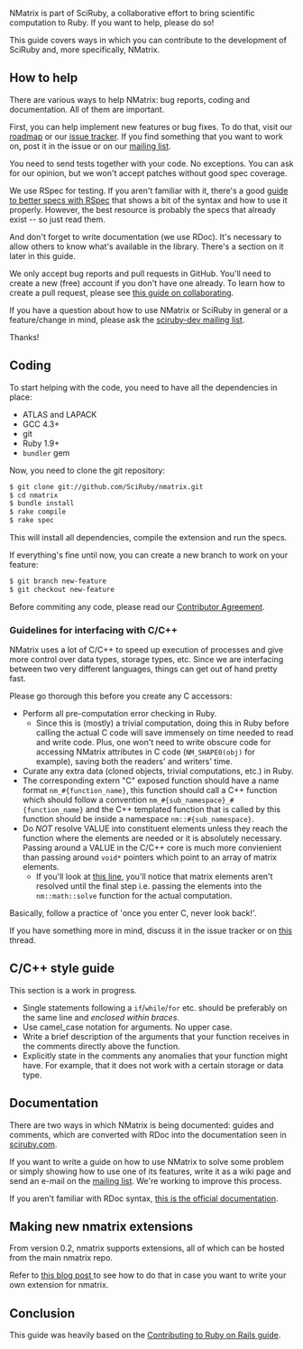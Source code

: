 NMatrix is part of SciRuby, a collaborative effort to bring scientific computation to Ruby. If you want to help, please
do so!

This guide covers ways in which you can contribute to the development of SciRuby and, more specifically, NMatrix.

## How to help

There are various ways to help NMatrix: bug reports, coding and documentation. All of them are important.

First, you can help implement new features or bug fixes. To do that, visit our
[roadmap](https://github.com/SciRuby/nmatrix/wiki/Roadmap) or our [issue tracker][2]. If you find something that you
want to work on, post it in the issue or on our [mailing list][1].

You need to send tests together with your code. No exceptions. You can ask for our opinion, but we won't accept patches
without good spec coverage.

We use RSpec for testing. If you aren't familiar with it, there's a good
[guide to better specs with RSpec](http://betterspecs.org/) that shows a bit of the syntax and how to use it properly.
However, the best resource is probably the specs that already exist -- so just read them.

And don't forget to write documentation (we use RDoc). It's necessary to allow others to know what's available in the
library. There's a section on it later in this guide.

We only accept bug reports and pull requests in GitHub. You'll need to create a new (free) account if you don't have one
already. To learn how to create a pull request, please see
[this guide on collaborating](https://help.github.com/categories/63/articles).

If you have a question about how to use NMatrix or SciRuby in general or a feature/change in mind, please ask the
[sciruby-dev mailing list][1].

Thanks!

## Coding

To start helping with the code, you need to have all the dependencies in place:

- ATLAS and LAPACK
- GCC 4.3+
- git
- Ruby 1.9+
- `bundler` gem

Now, you need to clone the git repository:

```bash
$ git clone git://github.com/SciRuby/nmatrix.git
$ cd nmatrix
$ bundle install
$ rake compile
$ rake spec
```

This will install all dependencies, compile the extension and run the specs.

If everything's fine until now, you can create a new branch to work on your feature:

```bash
$ git branch new-feature
$ git checkout new-feature
```

Before commiting any code, please read our
[Contributor Agreement](http://github.com/SciRuby/sciruby/wiki/Contributor-Agreement).

### Guidelines for interfacing with C/C++

NMatrix uses a lot of C/C++ to speed up execution of processes and give more control over data types, storage types, etc. Since we are interfacing between two very different languages, things can get out of hand pretty fast.

Please go thorough this before you create any C accessors:

* Perform all pre-computation error checking in Ruby. 
    - Since this is (mostly) a trivial computation, doing this in Ruby before calling the actual C code will save immensely on time needed to read and write code. Plus, one won't need to write obscure code for accessing NMatrix attributes in C code (`NM_SHAPE0(obj)` for example), saving both the readers' and writers' time.
* Curate any extra data (cloned objects, trivial computations, etc.) in Ruby.
* The corresponding extern "C" exposed function should have a name format `nm_#{function_name}`, this  function should call a C++ function which should follow a convention `nm_#{sub_namespace}_#{function_name}` and the C++ templated function that is called by this function should be inside a namespace `nm::#{sub_namespace}`.
* Do _NOT_ resolve VALUE into constituent elements unless they reach the function where the elements are needed or it is absolutely necessary. Passing around a VALUE in the C/C++ core is much more convienient than passing around `void*` pointers which point to an array of matrix elements. 
    - If you'll look at [this line](https://github.com/v0dro/nmatrix/commit/b957c5fdbcef0bf1ebe78922f84f9ea37938b247#diff-55f2ba27400bce950282e78db97bfbcfR1791), you'll notice that matrix elements aren't resolved until the final step i.e. passing the elements into the `nm::math::solve` function for the actual computation.

Basically, follow a practice of 'once you enter C, never look back!'.

If you have something more in mind, discuss it in the issue tracker or on [this](https://groups.google.com/forum/#!topic/sciruby-dev/OJxhrGG309o) thread.

## C/C++ style guide

This section is a work in progress.

* Single statements following a `if`/`while`/`for` etc. should be preferably on the same line and _enclosed within braces_.
* Use camel_case notation for arguments. No upper case.
* Write a brief description of the arguments that your function receives in the comments directly above the function.
* Explicitly state in the comments any anomalies that your function might have. For example, that it does not work with a certain storage or data type.

## Documentation

There are two ways in which NMatrix is being documented: guides and comments, which are converted with RDoc into the
documentation seen in [sciruby.com](http://sciruby.com).

If you want to write a guide on how to use NMatrix to solve some problem or simply showing how to use one of its
features, write it as a wiki page and send an e-mail on the [mailing list][1]. We're working to improve this process.

If you aren't familiar with RDoc syntax,
[this is the official documentation](http://docs.seattlerb.org/rdoc/RDoc/Markup.html).

## Making new nmatrix extensions

From version 0.2, nmatrix supports extensions, all of which can be hosted from the main nmatrix repo.

Refer to [this blog post ](http://wlevine.github.io/2015/06/15/releasing-multiple-gems-with-c-extensions-from-the-same-repository.html) to see how to do that in case you want to write your own extension for nmatrix.

## Conclusion

This guide was heavily based on the
[Contributing to Ruby on Rails guide](http://edgeguides.rubyonrails.org/contributing_to_ruby_on_rails.html).

[1]: https://groups.google.com/forum/?fromgroups#!forum/sciruby-dev
[2]: https://github.com/sciruby/nmatrix/issues?sort=created&state=open
